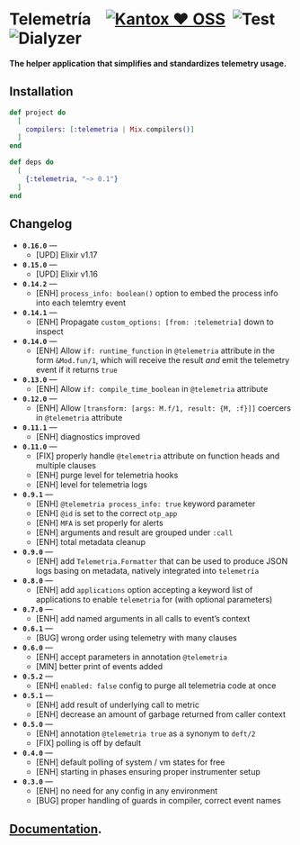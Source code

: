 # Telemetría    [![Kantox ❤ OSS](https://img.shields.io/badge/❤-kantox_oss-informational.svg)](https://kantox.com/)  ![Test](https://github.com/am-kantox/telemetria/workflows/Test/badge.svg)  ![Dialyzer](https://github.com/am-kantox/telemetria/workflows/Dialyzer/badge.svg)

**The helper application that simplifies and standardizes telemetry usage.**

## Installation

```elixir
def project do
  [
    compilers: [:telemetria | Mix.compilers()]
  ]
end

def deps do
  [
    {:telemetria, "~> 0.1"}
  ]
end
```

## Changelog

- **`0.16.0`** —
  - [UPD] Elixir v1.17
- **`0.15.0`** —
  - [UPD] Elixir v1.16
- **`0.14.2`** —
  - [ENH] `process_info: boolean()` option to embed the process info into each telemtry event 
- **`0.14.1`** —
  - [ENH] Propagate `custom_options: [from: :telemetria]` down to inspect
- **`0.14.0`** —
  - [ENH] Allow `if: runtime_function` in `@telemetria` attribute in the form `&Mod.fun/1`,
    which will receive the result _and_ emit the telemetry event if it returns `true`
- **`0.13.0`** —
  - [ENH] Allow `if: compile_time_boolean` in `@telemetria` attribute
- **`0.12.0`** —
  - [ENH] Allow `[transform: [args: M.f/1, result: {M, :f}]]` coercers in `@telemetria` attribute
- **`0.11.1`** —
  - [ENH] diagnostics improved
- **`0.11.0`** —
  - [FIX] properly handle `@telemetria` attribute on function heads and multiple clauses
  - [ENH] purge level for telemetria hooks
  - [ENH] level for telemetria logs
- **`0.9.1`** —
  - [ENH] `@telemetria process_info: true` keyword parameter
  - [ENH] `@id` is set to the correct `otp_app`
  - [ENH] `MFA` is set properly for alerts
  - [ENH] arguments and result are grouped under `:call`
  - [ENH] total metadata cleanup
- **`0.9.0`** —
  - [ENH] add `Telemetria.Formatter` that can be used to produce JSON logs basing on metadata, natively integrated into `telemetría`
- **`0.8.0`** —
  - [ENH] add `applications` option accepting a keyword list of applications to enable `telemetria` for (with optional parameters)
- **`0.7.0`** —
  - [ENH] add named arguments in all calls to event’s context
- **`0.6.1`** —
  - [BUG] wrong order using telemetry with many clauses
- **`0.6.0`** —
  - [ENH] accept parameters in annotation `@telemetria`
  - [MIN] better print of events added
- **`0.5.2`** —
  - [ENH] `enabled: false` config to purge all telemetria code at once
- **`0.5.1`** —
  - [ENH] add result of underlying call to metric
  - [ENH] decrease an amount of garbage returned from caller context
- **`0.5.0`** —
  - [ENH] annotation `@telemetria true` as a synonym to `deft/2`
  - [FIX] polling is off by default
- **`0.4.0`** —
  - [ENH] default polling of system / vm states for free
  - [ENH] starting in phases ensuring proper instrumenter setup
- **`0.3.0`** —
  - [ENH] no need for any config in any environment
  - [BUG] proper handling of guards in compiler, correct event names

## [Documentation](https://hexdocs.pm/telemetria).
